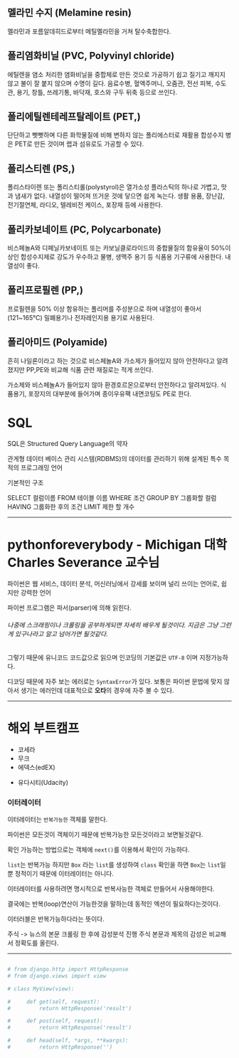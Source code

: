 
## 멜라민 수지 (Melamine resin) 

멜라민과 포름알데히드로부터 메틸멜라민을 거쳐 탈수축합한다.

## 폴리염화비닐 (PVC, Polyvinyl chloride)

에틸렌을 염소 처리한 염화비닐을 중합체로 만든 것으로 가공하기 쉽고 질기고 깨지지 않고 불이 잘 붙지 않으며 수명이 길다. 음료수병, 혈액주머니, 오줌관, 전선 피복, 수도관, 용기, 창틀, 쓰레기통, 바닥재, 호스와 구두 뒤축 등으로 쓰인다.

## 폴리에틸렌테레프탈레이트 (PET,)

단단하고 뻣뻣하며 다른 화학물질에 비해 변하지 않는 폴리에스터로 재활용 합성수지 병은 PET로 만든 것이며 랩과 섬유로도 가공할 수 있다.

## 폴리스티렌 (PS,)

폴리스타이렌 또는 폴리스티롤(polystyrol)은 열가소성 플라스틱의 하나로 가볍고, 맛과 냄새가 없다. 내열성이 떨어져 뜨거운 것에 닿으면 쉽게 녹는다. 생활 용품, 장난감, 전기절연체, 라디오, 텔레비전 케이스, 포장재 등에 사용한다.

## 폴리카보네이트 (PC, Polycarbonate)

비스페놀A와 디페닐카보네이트 또는 카보닐클로라이드의 중합물질의 함유율이 50%이상인 합성수지제로 강도가 우수하고 물병, 생맥주 용기 등 식품용 기구류에 사용한다. 내열성이 좋다.

## 폴리프로필렌 (PP,)

프로필렌을 50% 이상 함유하는 폴리머를 주성분으로 하며 내열성이 좋아서 (121~165℃) 밀폐용기나 전자레인지용 용기로 사용된다.

## 폴리아미드 (Polyamide)

흔히 나일론이라고 하는 것으로 비스페놀A와 가소제가 들어있지 않아 안전하다고 알려졌지만 PP,PE와 비교해 식품 관련 재질로는 적게 쓰인다.



가소제와 비스페놀A가 들어있지 않아 환경호르몬으로부터 안전하다고 알려져있다. 식품용기, 포장지의 대부분에 들어가며 종이우유팩 내면코팅도 PE로 한다.



# SQL

SQL은 Structured Query Language의 약자

관게형 데이터 베이스 관리 시스템(RDBMS)의 데이터를 관리하기 위해 설계된 특수 목적의 프로그래밍 언어 

기본적인 구조

SELECT 컬럼이름
FROM  테이블 이름 
WHERE 조건
GROUP BY 그룹화할 컬럼
HAVING 그룹화한 후의 조건
LIMIT 제한 할 개수

---

# pythonforeverybody - Michigan 대학 Charles Severance 교수님


파이썬은 웹 서비스, 데이터 분석, 머신러닝에서 강세를 보이며 널리 쓰이는 언어로, 쉽지만 강력한 언어



파이썬 프로그램은 파서(parser)에 의해 읽힌다. 
###### 나중에 스크래핑이나 크롤링을 공부하게되면 자세히 배우게 될것이다. 지금은 그냥 그런게 있구나라고 알고 넘어가면 될것같다. 

그렇기 때문에 유니코드 코드값으로 읽으며 인코딩의 기본값은 `UTF-8` 이며 지정가능하다.

디코딩 때문에 자주 보는 에러로는 `SyntaxError`가 있다. 
보통은 파이썬 문법에 맞지 않아서 생기는 에러인데 대표적으로 **오타**의 경우에 자주 볼 수 있다. 



---



# 해외 부트캠프

- 코세라 
- 무크
- 에덱스(edEX)
* 유다시티(Udacity)



### 이터레이터 

이터레이터는 `반복가능한` 객체를 말한다. 

파이썬은 모든것이 객체이기 때문에 반복가능한 모든것이라고 보면될것같다.  

확인 가능하는 방법으로는 객체에 `next()`를 이용해서 확인이 가능하다. 

`list`는 반복가능 하지만 `Box` 라는 `list`를 생성하여 `class` 확인을 하면 `Box`는 `list`일뿐 정적이기 때문에 이터레이터는 아니다.

이터레이터를 사용하려면 명시적으로 반복사능한 객체로 만들어서 사용해야한다.

결국에는 반복(loop)연산이 가능한것을 말하는데 동적인 엑션이 필요하다는것이다. 

이터러블은 반복가능하다라는 뜻이다.




주식 -> 뉴스의 본문 크롤링 한 후에 감성분석 진행 
주식 본문과 제목의 감성은 비교해서 
정확도를 올린다. 


---
```py

# from django.http import HttpResponse
# from django.views import view

# class MyView(view):

#     def get(self, request):
#         return HttpResponse('result')

#     def post(self, request):
#         return HttpResponse('result')

#     def head(self, *args, **kwargs):
#         return HttpResponse('')

```